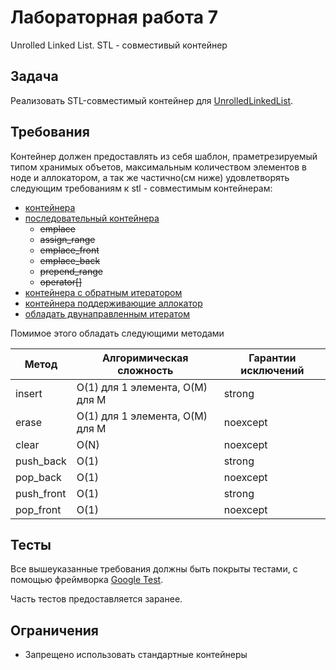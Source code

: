 # Лабораторная работа 7

Unrolled Linked List. STL - совместивый контейнер

## Задача

Реализовать STL-совместимый контейнер для [UnrolledLinkedList](https://en.wikipedia.org/wiki/Unrolled_linked_list).

## Требования

Контейнер должен предоставлять из себя шаблон, праметрезируемый типом хранимых объетов, максимальным количеством элементов в ноде и аллокатором, а так же частично(см ниже) удовлетворять следующим требованиям к stl - совместимым контейнерам:

  - [контейнера](https://en.cppreference.com/w/cpp/named_req/Container)
  - [последовательный контейнера](https://en.cppreference.com/w/cpp/named_req/SequenceContainer)
     - ~~emplace~~
     - ~~assign_range~~
     - ~~emplace_front~~
     - ~~emplace_back~~
     - ~~prepend_range~~
     - ~~operator[]~~
  - [контейнера с обратным итератором](https://en.cppreference.com/w/cpp/named_req/ReversibleContainer)
  - [контейнера поддерживающие аллокатор](https://en.cppreference.com/w/cpp/named_req/AllocatorAwareContainer)
  - [oбладать двунаправленным итератом](https://en.cppreference.com/w/cpp/named_req/BidirectionalIterator)


Помимое этого обладать следующими методами 

| Метод     |  Алгоримическая сложность        | Гарантии исключений |
| --------  | -------                          | -------             |
| insert    |  O(1) для 1 элемента, O(M) для M |  strong             |
| erase     |  O(1) для 1 элемента, O(M) для M |  noexcept           |
| clear     |  O(N)                            |  noexcept           |
| push_back |  O(1)                            |  strong             |
| pop_back  |  O(1)                            |  noexcept           |
| push_front|  O(1)                            |  strong             |
| pop_front |  O(1)                            |  noexcept           |


## Тесты

Все вышеуказанные требования должны быть покрыты тестами, с помощью фреймворка [Google Test](http://google.github.io/googletest).

Часть тестов предоставляется заранее. 

## Ограничения

- Запрещено использовать стандартные контейнеры
